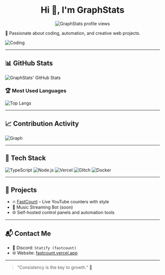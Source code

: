 <h1 align="center">Hi 👋, I'm GraphStats</h1>
<p align="center">
  <img src="https://komarev.com/ghpvc/?username=graphstats&label=Profile%20views&color=ff9100&style=flat" alt="GraphStats profile views" />
</p>

🎯 Passionate about coding, automation, and creative web projects.

![Coding](https://raw.githubusercontent.com/abhisheknaiidu/abhisheknaiidu/master/code.gif)

---

## 📊 GitHub Stats

![GraphStats' GitHub Stats](https://github-readme-stats.vercel.app/api?username=graphstats&show_icons=true&theme=react&hide_border=true)

### 🏆 Most Used Languages

![Top Langs](https://github-readme-stats.vercel.app/api/top-langs/?username=graphstats&layout=compact&theme=react&hide_border=true)

---

## 📈 Contribution Activity

![Graph](https://activity-graph.herokuapp.com/graph?username=graphstats&theme=react-dark&hide_border=true&area=true)

---

## 🧰 Tech Stack

![TypeScript](https://img.shields.io/badge/-TypeScript-3178C6?style=flat&logo=typescript&logoColor=white)
![Node.js](https://img.shields.io/badge/-Node.js-339933?style=flat&logo=node.js&logoColor=white)
![Vercel](https://img.shields.io/badge/-Vercel-000000?style=flat&logo=vercel)
![Glitch](https://img.shields.io/badge/-Glitch-3333FF?style=flat&logo=glitch&logoColor=white)
![Docker](https://img.shields.io/badge/-Docker-2496ED?style=flat&logo=docker&logoColor=white)

---

## 🚀 Projects

- 🔥 [FastCount](https://fastcount.vercel.app) – Live YouTube counters with style
- 🎵 Music Streaming Bot (soon)
- 🌐 Self-hosted control panels and automation tools

---

## 📬 Contact Me

- 💬 Discord: `Statify (fastcount)`
- 🌐 Website: [fastcount.vercel.app](https://fastcount.vercel.app)

---

> “Consistency is the key to growth.” 🚀

